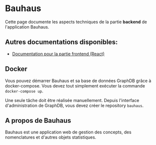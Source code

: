 # Bauhaus

Cette page documente les aspects techniques de la partie **backend** de l'application Bauhaus.

## Autres documentations disponibles:

- [Documentation pour la partie frontend \(React\)](http://inseefr.github.io/Bauhaus/fr/)

## Docker

Vous pouvez démarrer Bauhaus et sa base de données GraphDB grâce à docker-compose. Vous devez tout simplement exécuter la commande `docker-compose up`.

Une seule tâche doit être réalisée manuellement. Depuis l'interface d'administration de GraphDB, vous devez créer le repository `bauhaus`.

## A propos de Bauhaus

Bauhaus est une application web de gestion des concepts, des nomenclatures et d'autres objets statistiques.
